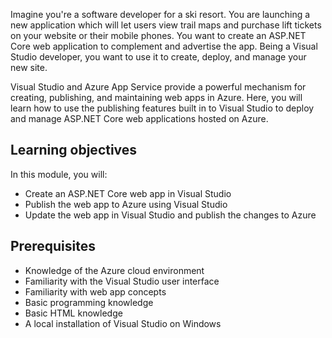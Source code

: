 Imagine you're a software developer for a ski resort. You are launching a new application which will let users view trail maps and purchase lift tickets on your website or their mobile phones. You want to create an ASP.NET Core web application to complement and advertise the app. Being a Visual Studio developer, you want to use it to create, deploy, and manage your new site.

Visual Studio and Azure App Service provide a powerful mechanism for creating, publishing, and maintaining web apps in Azure. Here, you will learn how to use the publishing features built in to Visual Studio to deploy and manage ASP.NET Core web applications hosted on Azure.

## Learning objectives

In this module, you will:

- Create an ASP.NET Core web app in Visual Studio
- Publish the web app to Azure using Visual Studio
- Update the web app in Visual Studio and publish the changes to Azure

## Prerequisites

- Knowledge of the Azure cloud environment
- Familiarity with the Visual Studio user interface
- Familiarity with web app concepts
- Basic programming knowledge
- Basic HTML knowledge
- A local installation of Visual Studio on Windows
